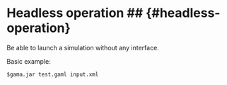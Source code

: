 # Headless operation ## {#headless-operation}

Be able to launch a simulation without any interface.

Basic example:
```
$gama.jar test.gaml input.xml
```